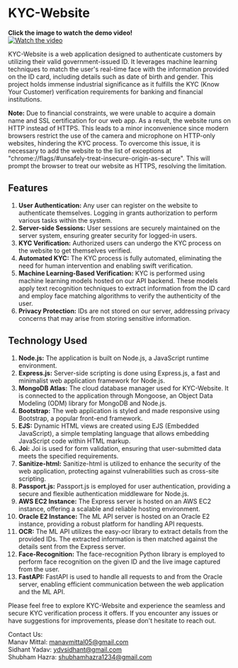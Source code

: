 # KYC-Website

**Click the image to watch the demo video!** \
[![Watch the video](https://img.youtube.com/vi/-1sgbui-Umc/maxresdefault.jpg)](https://youtu.be/-1sgbui-Umc) 

KYC-Website is a web application designed to authenticate customers by utilizing their valid government-issued ID. It leverages machine learning techniques to match the user's real-time face with the information provided on the ID card, including details such as date of birth and gender. This project holds immense industrial significance as it fulfills the KYC (Know Your Customer) verification requirements for banking and financial institutions.

**Note:** Due to financial constraints, we were unable to acquire a domain name and SSL certification for our web app. As a result, the website runs on HTTP instead of HTTPS. This leads to a minor inconvenience since modern browsers restrict the use of the camera and microphone on HTTP-only websites, hindering the KYC process. To overcome this issue, it is necessary to add the website to the list of exceptions at "chrome://flags/#unsafely-treat-insecure-origin-as-secure". This will prompt the browser to treat our website as HTTPS, resolving the limitation.

## Features

1. **User Authentication:** Any user can register on the website to authenticate themselves. Logging in grants authorization to perform various tasks within the system.
2. **Server-side Sessions:** User sessions are securely maintained on the server system, ensuring greater security for logged-in users.
3. **KYC Verification:** Authorized users can undergo the KYC process on the website to get themselves verified.
4. **Automated KYC:** The KYC process is fully automated, eliminating the need for human intervention and enabling swift verification.
5. **Machine Learning-Based Verification:** KYC is performed using machine learning models hosted on our API backend. These models apply text recognition techniques to extract information from the ID card and employ face matching algorithms to verify the authenticity of the user.
6. **Privacy Protection:** IDs are not stored on our server, addressing privacy concerns that may arise from storing sensitive information.

## Technology Used

1. **Node.js:** The application is built on Node.js, a JavaScript runtime environment.
2. **Express.js:** Server-side scripting is done using Express.js, a fast and minimalist web application framework for Node.js.
3. **MongoDB Atlas:** The cloud database manager used for KYC-Website. It is connected to the application through Mongoose, an Object Data Modeling (ODM) library for MongoDB and Node.js.
4. **Bootstrap:** The web application is styled and made responsive using Bootstrap, a popular front-end framework.
5. **EJS:** Dynamic HTML views are created using EJS (Embedded JavaScript), a simple templating language that allows embedding JavaScript code within HTML markup.
6. **Joi:** Joi is used for form validation, ensuring that user-submitted data meets the specified requirements.
7. **Sanitize-html:** Sanitize-html is utilized to enhance the security of the web application, protecting against vulnerabilities such as cross-site scripting.
8. **Passport.js:** Passport.js is employed for user authentication, providing a secure and flexible authentication middleware for Node.js.
9. **AWS EC2 Instance:** The Express server is hosted on an AWS EC2 instance, offering a scalable and reliable hosting environment.
10. **Oracle E2 Instance:** The ML API server is hosted on an Oracle E2 instance, providing a robust platform for handling API requests.
11. **OCR:** The ML API utilizes the easy-ocr library to extract details from the provided IDs. The extracted information is then matched against the details sent from the Express server.
12. **Face-Recognition:** The face-recognition Python library is employed to perform face recognition on the given ID and the live image captured from the user.
13. **FastAPI:** FastAPI is used to handle all requests to and from the Oracle server, enabling efficient communication between the web application and the ML API.

Please feel free to explore KYC-Website and experience the seamless and secure KYC verification process it offers. If you encounter any issues or have suggestions for improvements, please don't hesitate to reach out.

Contact Us: \
    Manav Mittal: manavmittal05@gmail.com \
    Sidhant Yadav: ydvsidhant@gmail.com \
    Shubham Hazra: shubhamhazra1234@gmail.com
